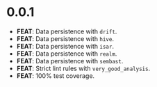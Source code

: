 # 0.0.1

- **FEAT**: Data persistence with `drift`.
- **FEAT**: Data persistence with `hive`.
- **FEAT**: Data persistence with `isar`.
- **FEAT**: Data persistence with `realm`.
- **FEAT**: Data persistence with `sembast`.
- **FEAT**: Strict lint rules with `very_good_analysis`.
- **FEAT**: 100% test coverage.
